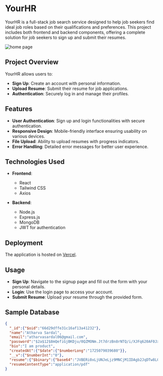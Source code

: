 # YourHR

YourHR is a full-stack job search service designed to help job seekers find ideal job roles based on their qualifications and preferences. This project includes both frontend and backend components, offering a complete solution for job seekers to sign up and submit their resumes.

![home page](https://media.discordapp.net/attachments/1278690623121133581/1279488906043195505/Screenshot_2024-08-31_224046.png?ex=66d4a066&is=66d34ee6&hm=97b4110e48d10a08de3e1024453b2ef62d26d83db8fe03628936f4ba2cc79ac3&=&format=webp&quality=lossless&width=1440&height=655)

## Project Overview

YourHR allows users to:
- **Sign Up**: Create an account with personal information.
- **Upload Resume**: Submit their resume for job applications.
- **Authentication**: Securely log in and manage their profiles.

## Features
- **User Authentication**: Sign up and login functionalities with secure authentication.
- **Responsive Design**: Mobile-friendly interface ensuring usability on various devices.
- **File Upload**: Ability to upload resumes with progress indicators.
- **Error Handling**: Detailed error messages for better user experience.

## Technologies Used
- **Frontend**:
  - React
  - Tailwind CSS
  - Axios

- **Backend**:
  - Node.js
  - Express.js
  - MongoDB
  - JWT for authentication

## Deployment
The application is hosted on [Vercel](https://your-hr-three.vercel.app). 

## Usage
- **Sign Up**: Navigate to the signup page and fill out the form with your personal details.
- **Login**: Use the login page to access your account.
- **Submit Resume**: Upload your resume through the provided form.

## Sample Database
``` json
{
  "_id":{"$oid":"66d29dffe31c16af13a41232"},
  "name":"Atharva Sardal",
  "email":"atharvasardal06@gmail.com",
  "password":"$2a$12$8mQefiGjBKDju/0QZMONm.Jt7drzBn8rNTQ/i/XJFq620AF0JxXM6",
  "bio":"I am product",
  "createdAt":{"$date":{"$numberLong":"1725079039680"}},
  "__v":{"$numberInt":"0"},
  "resume":{"$binary":{"base64":"JVBERi0xLjUNJeLjz9MNCjM1IDAgb2JqDTw8L0xpbmVhcml6ZWQgMS9MIDYyMzM4L08gM...","subType":"00"}},
  "resumeContentType":"application/pdf"
}
```

